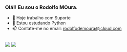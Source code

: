 ### Olá!! Eu sou o Rodolfo MOura.

- 🔭 Hoje trabalho com Suporte
- 🌱 Estou estudando Python
- 📫 Contate-me no email: rodolfodemoura@icloud.com


##

<div>
  
  <a href="https://www.linkedin.com/in/rodolfodemoura" target="_blank"><img src="https://img.shields.io/badge/-LinkedIn-%230077B5?style=for-the-badge&logo=linkedin&logoColor=white" target="_blank"></a>    <a href="https://instagram.com/rodolfomouraa" target="_blank"><img src="https://img.shields.io/badge/-Instagram-%23E4405F?style=for-the-badge&logo=instagram&logoColor=white" target="_blank"></a> 
  
</div>
